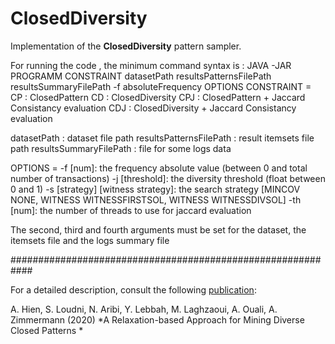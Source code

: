 # ClosedDiversity

Implementation of the **ClosedDiversity** pattern sampler.

For running the code , the minimum command syntax is :
JAVA -JAR PROGRAMM CONSTRAINT datasetPath resultsPatternsFilePath resultsSummaryFilePath -f absoluteFrequency OPTIONS 
CONSTRAINT = 
	CP : ClosedPattern
	CD : ClosedDiversity
	CPJ : ClosedPattern + Jaccard Consistancy evaluation
	CDJ : ClosedDiversity + Jaccard Consistancy evaluation

datasetPath : dataset file path
resultsPatternsFilePath : result itemsets file path
resultsSummaryFilePath : file for some logs data

OPTIONS = 
	-f [num]: the frequency absolute value (between 0 and total number of transactions)
	-j [threshold]: the diversity threshold (float between 0 and 1)
	-s [strategy] [witness strategy]: the search strategy [MINCOV NONE, WITNESS WITNESSFIRSTSOL, WITNESS WITNESSDIVSOL]
	-th [num]: the number of threads to use for jaccard evaluation 

The second, third and fourth arguments must be set for the dataset, the itemsets file and the logs summary file 


############################################################


For a detailed description, consult 
the following [publication](https://hal-genes.archives-ouvertes.fr/UNICAEN/hal-02935080):

A. Hien, S. Loudni, N. Aribi, Y. Lebbah, M. Laghzaoui, A. Ouali, A. Zimmermann (2020)
*A Relaxation-based Approach for Mining Diverse Closed Patterns *
